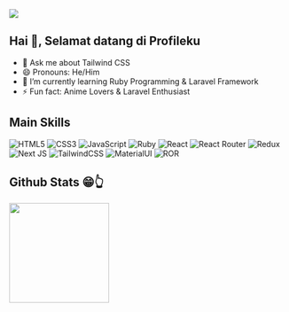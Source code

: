<img align="center" src="https://user-images.githubusercontent.com/69864986/172466707-5c28920f-6679-47bd-81cc-87a3a66ba2f4.gif">


## Hai 👋, Selamat datang di Profileku

- 💬 Ask me about Tailwind CSS
- 😄 Pronouns: He/Him
- 🌱 I’m currently learning Ruby Programming & Laravel Framework
- ⚡ Fun fact: Anime Lovers & Laravel Enthusiast

## Main Skills

![HTML5](https://img.shields.io/badge/html5-%23E34F26.svg?style=for-the-badge&logo=html5&logoColor=white) ![CSS3](https://img.shields.io/badge/css3-%231572B6.svg?style=for-the-badge&logo=css3&logoColor=white) ![JavaScript](https://img.shields.io/badge/javascript-%23323330.svg?style=for-the-badge&logo=javascript&logoColor=%23F7DF1E) ![Ruby](https://img.shields.io/badge/Ruby-CC342D?style=for-the-badge&logo=ruby&logoColor=white) ![React](https://img.shields.io/badge/React-20232A?style=for-the-badge&logo=react&logoColor=61DAFB) ![React Router](https://img.shields.io/badge/React_Router-CA4245?style=for-the-badge&logo=react-router&logoColor=white) ![Redux](https://img.shields.io/badge/Redux-593D88?style=for-the-badge&logo=redux&logoColor=white) ![Next JS](https://img.shields.io/badge/next.js-000000?style=for-the-badge&logo=nextdotjs&logoColor=white) ![TailwindCSS](https://img.shields.io/badge/tailwindcss-%2338B2AC.svg?style=for-the-badge&logo=tailwind-css&logoColor=white) ![MaterialUI](https://img.shields.io/badge/Material%20UI-007FFF?style=for-the-badge&logo=mui&logoColor=white) ![ROR]([https://img.shields.io/badge/Material%20UI-007FFF?style=for-the-badge&logo=mui&logoColor=white](https://img.shields.io/badge/Ruby_on_Rails-CC0000?style=for-the-badge&logo=ruby-on-rails&logoColor=white))

## Github Stats 😁👆

<a href="https://github.com/kochan4php">
  <img height="180em" src="https://github-readme-stats.vercel.app/api/top-langs/?username=kochan4php&theme=radical&layout=compact" />
</a>
